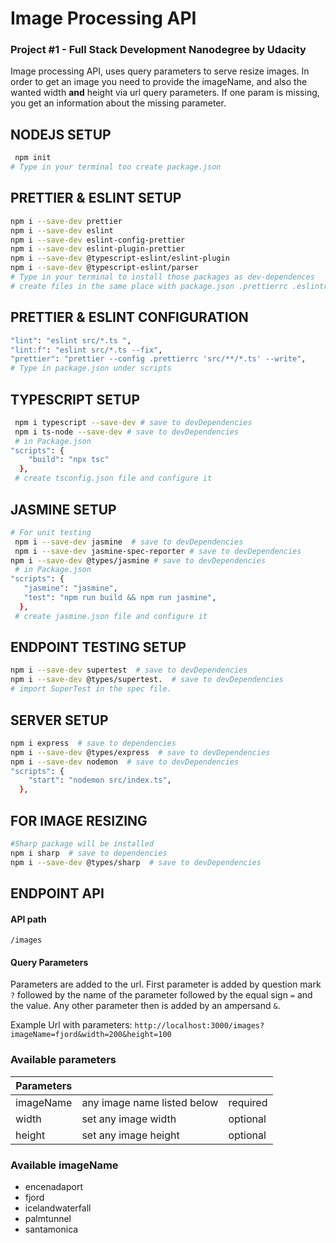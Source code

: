 # Image Processing API
### Project #1 - Full Stack Development Nanodegree by Udacity
Image processing API, uses query parameters to serve resize images.
In order to get an image you need to provide the imageName, and also the wanted width **and** height via url query parameters. 
If one param is missing, you get an information about the missing parameter.

## NODEJS SETUP
```bash
 npm init
# Type in your terminal too create package.json
```
## PRETTIER & ESLINT SETUP
```bash
npm i --save-dev prettier
npm i --save-dev eslint
npm i --save-dev eslint-config-prettier
npm i --save-dev eslint-plugin-prettier
npm i --save-dev @typescript-eslint/eslint-plugin
npm i --save-dev @typescript-eslint/parser
# Type in your terminal to install those packages as dev-dependences
# create files in the same place with package.json .prettierrc .eslintrc.js
```
## PRETTIER & ESLINT CONFIGURATION
```bash
"lint": "eslint src/*.ts ",
"lint:f": "eslint src/*.ts --fix",
"prettier": "prettier --config .prettierrc 'src/**/*.ts' --write",
# Type in package.json under scripts
```

## TYPESCRIPT SETUP
```bash
 npm i typescript --save-dev # save to devDependencies
 npm i ts-node --save-dev # save to devDependencies
 # in Package.json 
"scripts": {
    "build": "npx tsc"
  },
 # create tsconfig.json file and configure it 
```

## JASMINE SETUP
```bash
# For unit testing 
 npm i --save-dev jasmine  # save to devDependencies
 npm i --save-dev jasmine-spec-reporter # save to devDependencies
npm i --save-dev @types/jasmine # save to devDependencies
 # in Package.json 
"scripts": {
   "jasmine": "jasmine",
   "test": "npm run build && npm run jasmine",
  },
 # create jasmine.json file and configure it 
```
## ENDPOINT TESTING SETUP
```bash
npm i --save-dev supertest  # save to devDependencies
npm i --save-dev @types/supertest.  # save to devDependencies
# import SuperTest in the spec file.
```

## SERVER SETUP
```bash
npm i express  # save to dependencies
npm i --save-dev @types/express  # save to devDependencies
npm i --save-dev nodemon  # save to devDependencies
"scripts": {
    "start": "nodemon src/index.ts",
  },
```
## FOR IMAGE RESIZING 
```bash
#Sharp package will be installed 
npm i sharp  # save to dependencies
npm i --save-dev @types/sharp  # save to devDependencies
```
## ENDPOINT API
#### API path
`/images`

#### Query Parameters
Parameters are added to the url. First parameter is added by question mark `?` followed by the name of the parameter followed by the equal sign `=` and the value.
Any other parameter then is added by an ampersand `&`.

Example Url with parameters:
`http://localhost:3000/images?imageName=fjord&width=200&height=100`

### Available parameters

| Parameters |  |  |
| ------------------ | ------------------ |  ------------------ |
| imageName | any image name listed below | required|
| width | set any image width | optional |
| height | set any image height | optional |

### Available imageName
- encenadaport
- fjord
- icelandwaterfall
- palmtunnel
- santamonica

